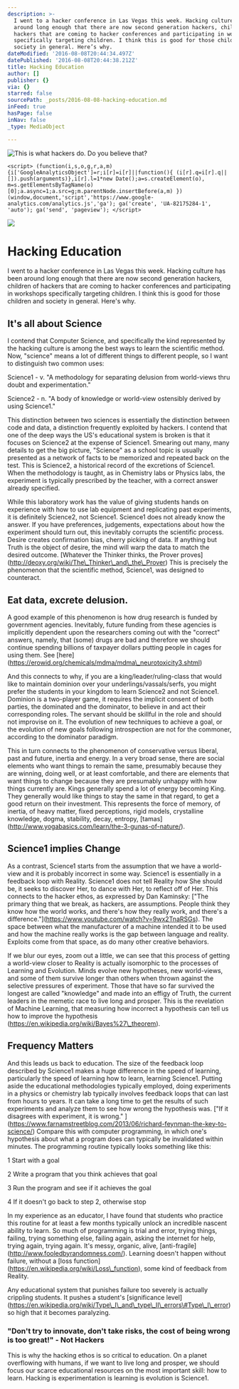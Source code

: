 ```yaml
---
description: >-
  I went to a hacker conference in Las Vegas this week. Hacking culture has been
  around long enough that there are now second generation hackers, children of
  hackers that are coming to hacker conferences and participating in workshops
  specifically targeting children. I think this is good for those children and
  society in general. Here’s why.
dateModified: '2016-08-08T20:44:34.497Z'
datePublished: '2016-08-08T20:44:38.212Z'
title: Hacking Education
author: []
publisher: {}
via: {}
starred: false
sourcePath: _posts/2016-08-08-hacking-education.md
inFeed: true
hasPage: false
inNav: false
_type: MediaObject

---
```

![This is what hackers do. Do you believe that?](https://the-grid-user-content.s3-us-west-2.amazonaws.com/e6d16ed5-9ce2-41a8-b558-e67e487a8255.jpg)

    <script> (function(i,s,o,g,r,a,m){i['GoogleAnalyticsObject']=r;i[r]=i[r]||function(){ (i[r].q=i[r].q||[]).push(arguments)},i[r].l=1*new Date();a=s.createElement(o), m=s.getElementsByTagName(o)[0];a.async=1;a.src=g;m.parentNode.insertBefore(a,m) })(window,document,'script','https://www.google-analytics.com/analytics.js','ga'); ga('create', 'UA-82175284-1', 'auto'); ga('send', 'pageview'); </script>

![](https://the-grid-user-content.s3-us-west-2.amazonaws.com/563554ed-3887-4125-bb92-9aa15849f2b1.png)

# Hacking Education

I went to a hacker conference in Las Vegas this week. Hacking culture has been around long enough that there are now second generation hackers, children of hackers that are coming to hacker conferences and participating in workshops specifically targeting children. I think this is good for those children and society in general. Here's why.

## It's all about Science

I contend that Computer Science, and specifically the kind represented by the hacking culture is among the best ways to learn the scientific method. Now, "science" means a lot of different things to different people, so I want to distinguish two common uses: 

Science1 - v. "A methodology for separating delusion from world-views thru doubt and experimentation."

Science2 - n. "A body of knowledge or world-view ostensibly derived by using Science1."

This distinction between two sciences is essentially the distinction between code and data, a distinction frequently exploited by hackers. I contend that one of the deep ways the US's educational system is broken is that it focuses on Science2 at the expense of Science1\. Smearing out many, many details to get the big picture, "Science" as a school topic is usually presented as a network of facts to be memorized and repeated back on the test. This is Science2, a historical record of the excretions of Science1\. When the methodology is taught, as in Chemistry labs or Physics labs, the experiment is typically prescribed by the teacher, with a correct answer already specified. 

While this laboratory work has the value of giving students hands on experience with how to use lab equipment and replicating past experiments, it is definitely Science2, not Science1\. Science1 does not already know the answer. If you have preferences, judgements, expectations about how the experiment should turn out, this inevitably corrupts the scientific process. Desire creates confirmation bias, cherry picking of data. If anything but Truth is the object of desire, the mind will warp the data to match the desired outcome. \[Whatever the Thinker thinks, the Prover proves\] (http://deoxy.org/wiki/The\_Thinker\_and\_the\_Prover) This is precisely the phenomenon that the scientific method, Science1, was designed to counteract. 

## Eat data, excrete delusion.

A good example of this phenomenon is how drug research is funded by government agencies. Inevitably, future funding from these agencies is implicitly dependent upon the researchers coming out with the "correct" answers, namely, that (some) drugs are bad and therefore we should continue spending billions of taxpayer dollars putting people in cages for using them. See \[here\](https://erowid.org/chemicals/mdma/mdma\_neurotoxicity3.shtml)

And this connects to why, if you are a king/leader/ruling-class that would like to maintain dominion over your underlings/vassals/serfs, you might prefer the students in your kingdom to learn Science2 and not Science1\. Dominion is a two-player game, it requires the implicit consent of both parties, the dominated and the dominator, to believe in and act their corresponding roles. The servant should be skillful in the role and should not improvise on it. The evolution of new techniques to achieve a goal, or the evolution of new goals following introspection are not for the commoner, according to the dominator paradigm. 

This in turn connects to the phenomenon of conservative versus liberal, past and future, inertia and energy. In a very broad sense, there are social elements who want things to remain the same, presumably because they are winning, doing well, or at least comfortable, and there are elements that want things to change because they are presumably unhappy with how things currently are. Kings generally spend a lot of energy becoming King. They generally would like things to stay the same in that regard, to get a good return on their investment. This represents the force of memory, of inertia, of heavy matter, fixed perceptions, rigid models, crystalline knowledge, dogma, stability, decay, entropy, \[tamas\](http://www.yogabasics.com/learn/the-3-gunas-of-nature/). 

## Science1 implies Change

As a contrast, Science1 starts from the assumption that we have a world-view and it is probably incorrect in some way. Science1 is essentially in a feedback loop with Reality. Science1 does not tell Reality how She should be, it seeks to discover Her, to dance with Her, to reflect off of Her. This connects to the hacker ethos, as expressed by Dan Kaminsky: \["The primary thing that we break, as hackers, are assumptions. People think they know how the world works, and there's how they really work, and there's a difference."\](https://www.youtube.com/watch?v=9wx2TnaRSGs). The space between what the manufacturer of a machine intended it to be used and how the machine really works is the gap between language and reality. Exploits come from that space, as do many other creative behaviors. 

If we blur our eyes, zoom out a little, we can see that this process of getting a world-view closer to Reality is actually isomorphic to the processes of Learning and Evolution. Minds evolve new hypotheses, new world-views, and some of them survive longer than others when thrown against the selective pressures of experiment. Those that have so far survived the longest are called "knowledge" and made into an effigy of Truth, the current leaders in the memetic race to live long and prosper. This is the revelation of Machine Learning, that measuring how incorrect a hypothesis can tell us how to improve the hypothesis (https://en.wikipedia.org/wiki/Bayes%27\_theorem). 

## Frequency Matters

And this leads us back to education. The size of the feedback loop described by Science1 makes a huge difference in the speed of learning, particularly the speed of learning how to learn, learning Science1\. Putting aside the educational methodologies typically employed, doing experiments in a physics or chemistry lab typically involves feedback loops that can last from hours to years. It can take a long time to get the results of such experiments and analyze them to see how wrong the hypothesis was. \["If it disagrees with experiment, it is wrong." \] (https://www.farnamstreetblog.com/2013/06/richard-feynman-the-key-to-science/) Compare this with computer programming, in which one's hypothesis about what a program does can typically be invalidated within minutes. The programming routine typically looks something like this: 

1 Start with a goal

2 Write a program that you think achieves that goal

3 Run the program and see if it achieves the goal

4 If it doesn't go back to step 2, otherwise stop

In my experience as an educator, I have found that students who practice this routine for at least a few months typically unlock an incredible nascent ability to learn. So much of programming is trial and error, trying things, failing, trying something else, failing again, asking the internet for help, trying again, trying again. It's messy, organic, alive, \[anti-fragile\](http://www.fooledbyrandomness.com/). Learning doesn't happen without failure, without a \[loss function\](https://en.wikipedia.org/wiki/Loss\_function), some kind of feedback from Reality. 

Any educational system that punishes failure too severely is actually crippling students. It pushes a student's \[significance level\](https://en.wikipedia.org/wiki/Type\_I\_and\_type\_II\_errors\#Type\_I\_error) so high that it becomes paralyzing. 

### "Don't try to innovate, don't take risks, the cost of being wrong is too great!" - Not Hackers

This is why the hacking ethos is so critical to education. On a planet overflowing with humans, if we want to live long and prosper, we should focus our scarce educational resources on the most important skill: how to learn. Hacking is experimentation is learning is evolution is Science1\.